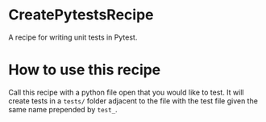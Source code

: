 # CreatePytestsRecipe

A recipe for writing unit tests in Pytest.

# How to use this recipe

Call this recipe with a python file open that you would like to test. It will create tests in a `tests/` folder adjacent to the file with the test file given the same name prepended by `test_`.
